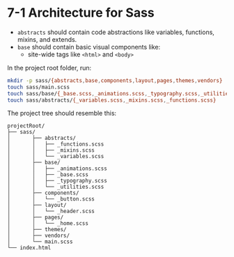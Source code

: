# 7-1 Architecture for Sass

- `abstracts` should contain code abstractions like variables, functions, mixins, and extends.
- `base` should contain basic visual components like:
	- site-wide tags like `<html>` and `<body>`

In the project root folder, run:

```bash
mkdir -p sass/{abstracts,base,components,layout,pages,themes,vendors}
touch sass/main.scss
touch sass/base/{_base.scss,_animations.scss,_typography.scss,_utilities.scss}
touch sass/abstracts/{_variables.scss,_mixins.scss,_functions.scss}
```

The project tree should resemble this:

```
projectRoot/
├── sass/
│		├── abstracts/
│		│   ├── _functions.scss
│		│   ├── _mixins.scss
│		│   └── _variables.scss
│		├── base/
│		│   ├── _animations.scss
│		│   ├── _base.scss
│		│   ├── _typography.scss
│		│   └── _utilities.scss
│		├── components/
│		│   └── _button.scss
│		├── layout/
│		│   └── _header.scss
│		├── pages/
│		│   └── _home.scss
│		├── themes/
│		├── vendors/
│		└── main.scss
└── index.html
```


